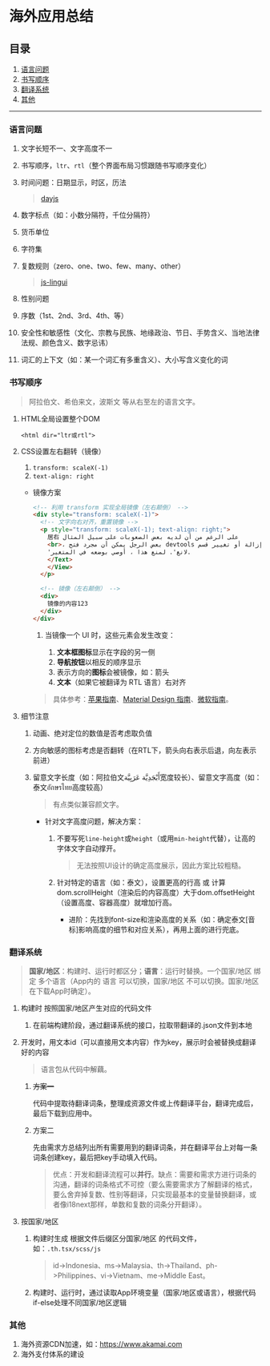 # 海外应用总结

## 目录
1. [语言问题](#语言问题)
1. [书写顺序](#书写顺序)
1. [翻译系统](#翻译系统)
1. [其他](#其他)

---
### 语言问题
1. 文字长短不一、文字高度不一
2. 书写顺序，`ltr`、`rtl`（整个界面布局习惯跟随书写顺序变化）
3. 时间问题：日期显示，时区，历法

    >[dayjs](https://github.com/iamkun/dayjs)
4. 数字标点（如：小数分隔符，千位分隔符）
5. 货币单位
6. 字符集
7. 复数规则（zero、one、two、few、many、other）

    >[js-lingui](https://github.com/lingui/js-lingui)
8. 性别问题
9. 序数（1st、2nd、3rd、4th、等）
10. 安全性和敏感性（文化、宗教与民族、地缘政治、节日、手势含义、当地法律法规、颜色含义、数字忌讳）
11. 词汇的上下文（如：某一个词汇有多重含义）、大小写含义变化的词

### 书写顺序
>阿拉伯文、希伯来文，波斯文 等从右至左的语言文字。

1. HTML全局设置整个DOM

    `<html dir="ltr或rtl">`
2. CSS设置左右翻转（镜像）

    1. `transform: scaleX(-1)`
    2. `text-align: right`

    - 镜像方案

        ```html
        <!-- 利用 transform 实现全局镜像（左右颠倒） -->
        <div style="transform: scaleX(-1)">
          <!-- 文字向右对齐，重置镜像 -->
          <p style="transform: scaleX(-1); text-align: right;">
            居右 على الرغم من أن لديه بعض الصعوبات على سبيل المثال
            <br>، بعض الرجل يمكن أن مجرد فتح devtools وإزالة أو تغيير قسم
            'لانغ'. لمنع هذا ، أوصي بوضعه في المتغير.
            </Text>
            </View>
          </p>

          <!-- 镜像（左右颠倒） -->
          <div>
            镜像的内容123
          </div>
        </div>
        ```

        1. 当镜像一个 UI 时，这些元素会发生改变：

            1. **文本框图标**显示在字段的另一侧
            2. **导航按钮**以相反的顺序显示
            3. 表示方向的**图标**会被镜像，如：箭头
            4. **文本**（如果它被翻译为 RTL 语言）右对齐

        >具体参考：[苹果指南](https://developer.apple.com/cn/design/human-interface-guidelines/right-to-left)、[Material Design 指南](https://www.mdui.org/design/usability/bidirectionality.html)、[微软指南](https://learn.microsoft.com/zh-cn/windows/apps/design/globalizing/design-for-bidi-text)。
3. 细节注意

    1. 动画、绝对定位的数值是否考虑取负值
    2. 方向敏感的图标考虑是否翻转（在RTL下，箭头向右表示后退，向左表示前进）
    3. 留意文字长度（如：阿拉伯文أَبْجَدِيَّة عَرَبِيَّة宽度较长）、留意文字高度（如：泰文อักษรไทย高度较高）

        >有点类似兼容颜文字。

        - 针对文字高度问题，解决方案：

            1. 不要写死`line-height`或`height`（或用`min-height`代替），让高的字体文字自动撑开。

                >无法按照UI设计的确定高度展示，因此方案比较粗糙。
            2. 针对特定的语言（如：泰文），设置更高的行高 或 计算dom.scrollHeight（渲染后的内容高度）大于dom.offsetHeight（设置高度、容器高度）就增加行高。

                - 进阶：先找到font-size和渲染高度的关系（如：确定泰文[音标]影响高度的细节和对应关系），再用上面的进行兜底。

### 翻译系统
>**国家/地区**：构建时、运行时都区分；**语言**：运行时替换。一个国家/地区 绑定 多个语言（App内的 语言 可以切换，国家/地区 不可以切换。国家/地区 在下载App时确定）。

1. 构建时 按照国家/地区产生对应的代码文件

    1. 在前端构建阶段，通过翻译系统的接口，拉取带翻译的.json文件到本地
2. 开发时，用文本id（可以直接用文本内容）作为key，展示时会被替换成翻译好的内容

    >语言包从代码中解藕。

    1. ~~方案一~~

        代码中提取待翻译词条，整理成资源文件或上传翻译平台，翻译完成后，最后下载到应用中。
    2. 方案二

        先由需求方总结列出所有需要用到的翻译词条，并在翻译平台上对每一条词条创建key，最后把key手动填入代码。

        >优点：开发和翻译流程可以**并行**。缺点：需要和需求方进行词条的沟通，翻译的词条格式不可控（要么需要需求方了解翻译的格式，要么舍弃掉复数、性别等翻译，只实现最基本的变量替换翻译，或者像i18next那样，单数和复数的词条分开翻译）。
3. 按国家/地区

    1. 构建时生成 根据文件后缀区分国家/地区 的代码文件，如：`.th.tsx/scss/js`

        >id->Indonesia、ms->Malaysia、th->Thailand、ph->Philippines、vi->Vietnam、me->Middle East。
    2. 构建时、运行时，通过读取App环境变量（国家/地区或语言），根据代码if-else处理不同国家/地区逻辑

### 其他
1. 海外资源CDN加速，如：<https://www.akamai.com>
2. 海外支付体系的建设
